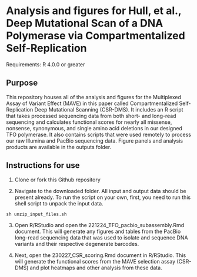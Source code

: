 # Analysis and figures for Hull, et al., Deep Mutational Scan of a DNA Polymerase via Compartmentalized Self-Replication

Requirements:
R 4.0.0 or greater

## Purpose
This repository houses all of the analysis and figures for the Multiplexed Assay of Variant Effect (MAVE) in this paper called Compartmentalized Self-Replication Deep Mutational Scanning (CSR-DMS). It includes an R script that takes processed sequencing data from both short- and long-read sequencing and calculates functional scores for nearly all missense, nonsense, synonymous, and single amino acid deletions in our designed TFO polymerase. It also contains scripts that were used remotely to process our raw Illumina and PacBio sequencing data. Figure panels and analysis products are available in the outputs folder.

## Instructions for use

1. Clone or fork this Github repository

2. Navigate to the downloaded folder. All input and output data should be present already. To run the script on your own, first, you need to run this shell script to unpack the input data.

`sh unzip_input_files.sh`

3. Open R/RStudio and open the 221224_TFO_pacbio_subassembly.Rmd document. This will generate any figures and tables from the PacBio long-read sequencing data that was used to isolate and sequence DNA variants and their respective degenerate barcodes.

4. Next, open the 230227_CSR_scoring.Rmd document in R/RStudio. This will generate the functional scores from the MAVE selection assay (CSR-DMS) and plot heatmaps and other analysis from these data.  
